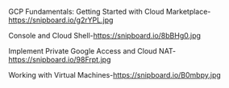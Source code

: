 GCP Fundamentals: Getting Started with Cloud Marketplace-https://snipboard.io/g2rYPL.jpg

Console and Cloud Shell-https://snipboard.io/8bBHg0.jpg

 Implement Private Google Access and Cloud NAT-https://snipboard.io/98Frpt.jpg
 
 Working with Virtual Machines-https://snipboard.io/B0mbpy.jpg
